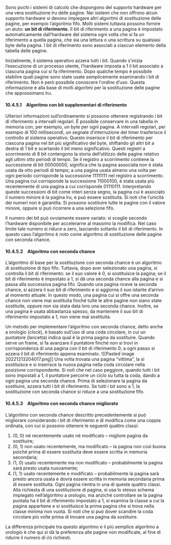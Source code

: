 Sono pochi i sistemi di calcolo che dispongono del supporto hardware per una vera sostituzione lru delle pagine. 
Nei sistemi che non offrono alcun supporto hardware si devono impiegare altri algoritmi di sostituzione delle pagine, per esempio l’algoritmo fifo. 
Molti sistemi tuttavia possono fornire un aiuto: **un bit di riferimento.** 
Il bit di riferimento a una pagina è impostato automaticamente dall’hardware del sistema ogni volta che si fa un riferimento a quella pagina, che sia una lettura o una scrittura su qualsiasi byte della pagina. I bit di riferimento sono associati a ciascun elemento della tabella delle pagine.

Inizialmente, il sistema operativo azzera tutti i bit. Quando s’inizia l’esecuzione di un processo utente, l’hardware imposta a 1 il bit associato a ciascuna pagina cui si fa riferimento. Dopo qualche tempo è possibile stabilire quali pagine sono state usate semplicemente esaminando i bit di riferimento. Non è però possibile conoscere l’_ordine_ d’uso. Questa informazione è alla base di molti algoritmi per la sostituzione delle pagine che approssimano lru.

#### 10.4.5.1 Algoritmo con bit supplementari di riferimento
Ulteriori informazioni sull’ordinamento si possono ottenere registrando i bit di riferimento a intervalli regolari. 
È possibile conservare in una tabella in memoria con, per esempio, un byte per ogni pagina. A intervalli regolari, per esempio di 100 millisecondi, un segnale d’interruzione del timer trasferisce il controllo al sistema operativo. Questo inserisce il bit di riferimento per ciascuna pagina nel bit più significativo del byte, shiftando gli altri bit a destra di 1 bit e scartando il bit meno significativo. Questi registri a scorrimento di 8 bit contengono la storia dell’utilizzo delle pagine relativo agli ultimi otto periodi di tempo. 
Se il registro a scorrimento contiene la successione di bit 00000000, significa che la pagina associata non è stata usata da otto periodi di tempo; a una pagina usata almeno una volta per ogni periodo corrisponde la successione 11111111 nel registro a scorrimento. Una pagina cui corrisponde la successione 11000100, è stata usata più recentemente di una pagina a cui corrisponde 01110111. 
Interpretando queste successioni di bit come interi senza segno, la pagina cui è associato il numero minore è la pagina lru, e può essere sostituita. Si noti che l’unicità dei numeri non è garantita. Si possono sostituire tutte le pagine con il valore minore, oppure si può ricorrere a una selezione fifo.

Il numero dei bit può ovviamente essere variato: si sceglie secondo l’hardware disponibile per accelerarne al massimo la modifica. Nel caso limite tale numero si riduce a zero, lasciando soltanto il bit di riferimento. In questo caso l’algoritmo è noto come algoritmo di sostituzione delle pagine con seconda chance.

#### 10.4.5.2 Algoritmo con seconda chance
L’algoritmo di base per la sostituzione con seconda chance è un algoritmo di sostituzione di tipo fifo. 
Tuttavia, dopo aver selezionato una pagina, si controlla il bit di riferimento: se il suo valore è 0, si sostituisce la pagina; se il bit di riferimento è impostato a 1, si dà una seconda chance alla pagina e si passa alla successiva pagina fifo. 
Quando una pagina riceve la seconda chance, si azzera il suo bit di riferimento e si aggiorna il suo istante d’arrivo al momento attuale. 
In questo modo, una pagina cui si offre una seconda chance non viene mai sostituita finché tutte le altre pagine non siano state sostituite, oppure non sia stata data loro una seconda chance. Inoltre, se una pagina è usata abbastanza spesso, da mantenere il suo bit di riferimento impostato a 1, non viene mai sostituita.

Un metodo per implementare l’algoritmo con seconda chance, detto anche a orologio (_clock_), è basato sull’uso di una coda circolare, in cui un puntatore (lancetta) indica qual è la prima pagina da sostituire. Quando serve un frame, si fa avanzare il puntatore finché non si trovi in corrispondenza di una pagina con il bit di riferimento 0; a ogni passo si azzera il bit di riferimento appena esaminato.
![[Pasted image 20221213204017.png]]
Una volta trovata una pagina “vittima”, la si sostituisce e si inserisce la nuova pagina nella coda circolare nella posizione corrispondente. Si noti che nel caso peggiore, quando tutti i bit sono impostati a 1, il puntatore percorre un ciclo su tutta la coda, dando a ogni pagina una seconda chance. Prima di selezionare la pagina da sostituire, azzera tutti i bit di riferimento. Se tutti i bit sono a 1, la sostituzione con seconda chance si riduce a una sostituzione fifo.

#### 10.4.5.3 Algoritmo con seconda chance migliorato
L’algoritmo con seconda chance descritto precedentemente si può migliorare considerando i bit di riferimento e di modifica come una coppia ordinata, con cui si possono ottenere le seguenti quattro classi:
1.  (0, 0) né recentemente usato né modificato – migliore pagina da sostituire;
2.  (0, 1) non usato recentemente, ma modificato – la pagina non così buona poiché prima di essere sostituita deve essere scritta in memoria secondaria;
3.  (1, 0) usato recentemente ma non modificato – probabilmente la pagina sarà presto usata nuovamente;
4.  (1, 1) usato recentemente e modificato – probabilmente la pagina sarà presto ancora usata e dovrà essere scritta in memoria secondaria prima di essere sostituita.
Ogni pagina rientra in una di queste quattro classi. Alla richiesta di una sostituzione di pagina, si usa lo stesso schema impiegato nell’algoritmo a orologio, ma anziché controllare se la pagina puntata ha il bit di riferimento impostato a 1, si esamina la classe a cui la pagina appartiene e si sostituisce la prima pagina che si trova nella classe minima non vuota. Si noti che si può dover scandire la coda circolare più volte prima di trovare una pagina da sostituire.

La differenza principale tra questo algoritmo e il più semplice algoritmo a orologio è che qui si dà la preferenza alle pagine non modificate, al fine di ridurre il numero di i/o richiesti.